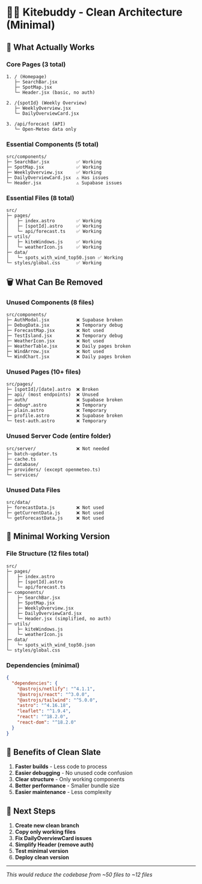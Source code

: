 # 🏄‍♂️ Kitebuddy - Clean Architecture (Minimal)

## 🎯 **What Actually Works**

### **Core Pages (3 total)**
```
1. / (Homepage)
   ├─ SearchBar.jsx
   ├─ SpotMap.jsx  
   └─ Header.jsx (basic, no auth)

2. /{spotId} (Weekly Overview)
   ├─ WeeklyOverview.jsx
   └─ DailyOverviewCard.jsx

3. /api/forecast (API)
   └─ Open-Meteo data only
```

### **Essential Components (5 total)**
```
src/components/
├─ SearchBar.jsx          ✅ Working
├─ SpotMap.jsx            ✅ Working  
├─ WeeklyOverview.jsx     ✅ Working
├─ DailyOverviewCard.jsx  ⚠️ Has issues
└─ Header.jsx             ⚠️ Supabase issues
```

### **Essential Files (8 total)**
```
src/
├─ pages/
│   ├─ index.astro        ✅ Working
│   ├─ [spotId].astro     ✅ Working
│   └─ api/forecast.ts    ✅ Working
├─ utils/
│   ├─ kiteWindows.js     ✅ Working
│   └─ weatherIcon.js     ✅ Working
├─ data/
│   └─ spots_with_wind_top50.json ✅ Working
└─ styles/global.css      ✅ Working
```

## 🗑️ **What Can Be Removed**

### **Unused Components (8 files)**
```
src/components/
├─ AuthModal.jsx          ❌ Supabase broken
├─ DebugData.jsx          ❌ Temporary debug
├─ ForecastMap.jsx        ❌ Not used
├─ TestIsland.jsx         ❌ Temporary debug
├─ WeatherIcon.jsx        ❌ Not used
├─ WeatherTable.jsx       ❌ Daily pages broken
├─ WindArrow.jsx          ❌ Not used
└─ WindChart.jsx          ❌ Daily pages broken
```

### **Unused Pages (10+ files)**
```
src/pages/
├─ [spotId]/[date].astro  ❌ Broken
├─ api/ (most endpoints)  ❌ Unused
├─ auth/                  ❌ Supabase broken
├─ debug*.astro           ❌ Temporary
├─ plain.astro            ❌ Temporary
├─ profile.astro          ❌ Supabase broken
└─ test-auth.astro        ❌ Temporary
```

### **Unused Server Code (entire folder)**
```
src/server/               ❌ Not needed
├─ batch-updater.ts
├─ cache.ts
├─ database/
├─ providers/ (except openmeteo.ts)
└─ services/
```

### **Unused Data Files**
```
src/data/
├─ forecastData.js        ❌ Not used
├─ getCurrentData.js      ❌ Not used
└─ getForecastData.js     ❌ Not used
```

## 🚀 **Minimal Working Version**

### **File Structure (12 files total)**
```
src/
├─ pages/
│   ├─ index.astro
│   ├─ [spotId].astro
│   └─ api/forecast.ts
├─ components/
│   ├─ SearchBar.jsx
│   ├─ SpotMap.jsx
│   ├─ WeeklyOverview.jsx
│   ├─ DailyOverviewCard.jsx
│   └─ Header.jsx (simplified, no auth)
├─ utils/
│   ├─ kiteWindows.js
│   └─ weatherIcon.js
├─ data/
│   └─ spots_with_wind_top50.json
└─ styles/global.css
```

### **Dependencies (minimal)**
```json
{
  "dependencies": {
    "@astrojs/netlify": "^4.1.1",
    "@astrojs/react": "^3.0.0", 
    "@astrojs/tailwind": "^5.0.0",
    "astro": "^4.16.18",
    "leaflet": "^1.9.4",
    "react": "^18.2.0",
    "react-dom": "^18.2.0"
  }
}
```

## 🎯 **Benefits of Clean Slate**

1. **Faster builds** - Less code to process
2. **Easier debugging** - No unused code confusion  
3. **Clear structure** - Only working components
4. **Better performance** - Smaller bundle size
5. **Easier maintenance** - Less complexity

## 🔧 **Next Steps**

1. **Create new clean branch**
2. **Copy only working files**
3. **Fix DailyOverviewCard issues**
4. **Simplify Header (remove auth)**
5. **Test minimal version**
6. **Deploy clean version**

---

*This would reduce the codebase from ~50 files to ~12 files*
